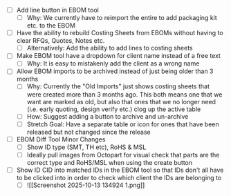 - [ ] Add line button in EBOM tool
	- [ ] Why: We currently have to reimport the entire to add packaging kit etc. to the EBOM
- [ ] Have the ability to rebuild Costing Sheets from EBOMs without having to clear RFQs, Quotes, Notes etc.
	- [ ] Alternatively: Add the ability to add lines to costing sheets
- [ ] Make EBOM tool have a dropdown for client name instead of a free text
	- [ ] Why: It is easy to mistakenly add the client as a wrong name
- [ ] Allow EBOM imports to be archived instead of just being older than 3 months
	- [ ] Why: Currently the "Old Imports" just shows costing sheets that were created more than 3 months ago. This both means one that we want are marked as old, but also that ones that we no longer need (i.e. early quoting, design verify etc.) clog up the active table
	- [ ] How: Suggest adding a button to archive and un-archive
	- [ ] Stretch Goal: Have a separate table or icon for ones that have been released but not changed since the release
- [ ] EBOM Diff Tool Minor Changes
	- [ ] Show ID type (SMT, TH etc), RoHS & MSL
	- [ ] Ideally pull images from Octopart for visual check that parts are the correct type and RoHS/MSL when using the create button
- [ ] Show ID CID into matched IDs in the EBOM tool so that IDs don't all have to be clicked into in order to check which client the IDs are belonging to
	- [ ] ![[Screenshot 2025-10-13 134924 1.png]]
